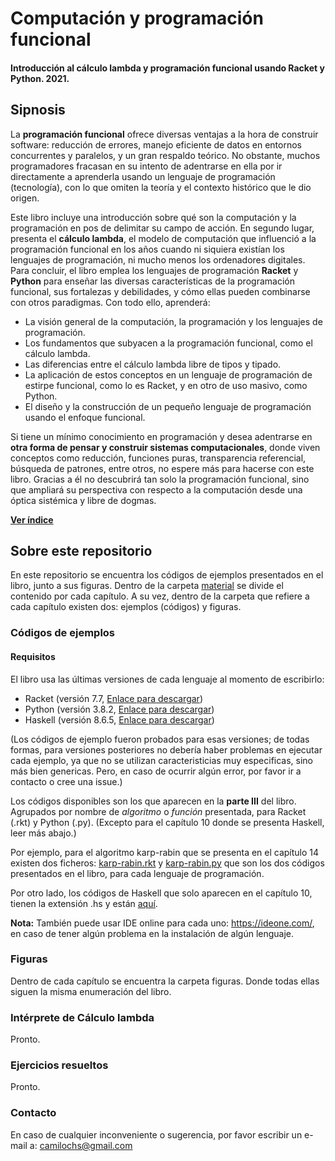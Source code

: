 # Computación y programación funcional
#### Introducción al cálculo lambda y programación funcional usando Racket y Python. 2021.

## Sipnosis

La **programación funcional** ofrece diversas ventajas a la hora de construir software: reducción de errores, manejo eficiente de datos en entornos concurrentes y paralelos, y un gran respaldo teórico. No obstante, muchos programadores fracasan en su intento de adentrarse en ella por ir directamente a aprenderla usando un lenguaje de programación (tecnología), con lo que omiten la teoría y el contexto histórico que le dio origen.

Este libro incluye una introducción sobre qué son la computación y la programación en pos de delimitar su campo de acción. En segundo lugar, presenta el **cálculo lambda**, el modelo de computación que influenció a la programación funcional en los años cuando ni siquiera existían los lenguajes de programación, ni mucho menos los ordenadores digitales. Para concluir, el libro emplea los lenguajes de programación **Racket** y **Python** para enseñar las diversas características de la programación funcional, sus fortalezas y debilidades, y cómo ellas pueden combinarse con otros paradigmas. Con todo ello, aprenderá:

* La visión general de la computación, la programación y los lenguajes de programación.
* Los fundamentos que subyacen a la programación funcional, como el cálculo lambda.
* Las diferencias entre el cálculo lambda libre de tipos y tipado.
* La aplicación de estos conceptos en un lenguaje de programación de estirpe funcional, como lo es Racket, y en otro de uso masivo, como Python.
* El diseño y la construcción de un pequeño lenguaje de programación usando el enfoque funcional.

Si tiene un mínimo conocimiento en programación y desea adentrarse en **otra forma de pensar y construir sistemas computacionales**, donde viven conceptos como reducción, funciones puras, transparencia referencial, búsqueda de patrones, entre otros, no espere más para hacerse con este libro. Gracias a él no descubrirá tan solo la programación funcional, sino que ampliará su perspectiva con respecto a la computación desde una óptica sistémica y libre de dogmas.

**[Ver índice](https://docdro.id/u5lnpgj)**


## Sobre este repositorio

En este repositorio se encuentra los códigos de ejemplos presentados en el libro, junto a sus figuras.  Dentro de la carpeta [material](material/) se divide el contenido por cada capítulo.  A su vez, dentro de la carpeta que refiere a cada capítulo existen dos: ejemplos (códigos) y figuras.

### Códigos de ejemplos

#### Requisitos

El libro usa las últimas versiones de cada lenguaje al momento de escribirlo:

- Racket (versión 7.7, [Enlace para descargar](https://download.racket-lang.org/)) 
- Python (versión 3.8.2, [Enlace para descargar](https://www.python.org/downloads/))
- Haskell (versión 8.6.5, [Enlace para descargar](https://www.haskell.org/platform/))

(Los códigos de ejemplo fueron probados para esas versiones; de todas formas, para versiones posteriores no debería haber problemas en ejecutar cada ejemplo, ya que no se utilizan caracteristicias muy especificas, sino más bien genericas. Pero, en caso de ocurrir algún error, por favor ir a contacto o cree una issue.)


Los códigos disponibles son los que aparecen en la **parte III** del libro. Agrupados por nombre de _algoritmo_ o _función_ presentada, para Racket (.rkt) y Python (.py). (Excepto para el capítulo 10 donde se presenta Haskell, leer más abajo.)

Por ejemplo, para el algoritmo karp-rabin que se presenta en el capítulo 14 existen dos ficheros: [karp-rabin.rkt](material/capítulo_14/ejemplos/karp-rabin.rkt) y [karp-rabin.py](material/capítulo_14/ejemplos/karp-rabin.py) que son los dos códigos presentados en el libro, para cada lenguaje de programación.

Por otro lado, los códigos de Haskell que solo aparecen en el capítulo 10, tienen la extensión .hs y están [aquí](material/capítulo_10/ejemplos).

**Nota:** También puede usar IDE online para cada uno: https://ideone.com/, en caso de tener algún problema en la instalación de algún lenguaje.



### Figuras

Dentro de cada capítulo se encuentra la carpeta figuras. Donde todas ellas siguen la misma enumeración del libro.

### Intérprete de Cálculo lambda 

Pronto.

### Ejercicios resueltos

Pronto.

### Contacto

En caso de cualquier inconveniente o sugerencia, por favor escribir un e-mail a: camilochs@gmail.com

